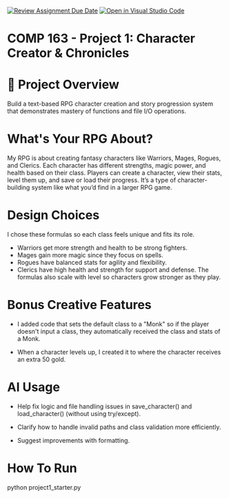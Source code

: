 [![Review Assignment Due Date](https://classroom.github.com/assets/deadline-readme-button-22041afd0340ce965d47ae6ef1cefeee28c7c493a6346c4f15d667ab976d596c.svg)](https://classroom.github.com/a/JTXl4WMa)
[![Open in Visual Studio Code](https://classroom.github.com/assets/open-in-vscode-2e0aaae1b6195c2367325f4f02e2d04e9abb55f0b24a779b69b11b9e10269abc.svg)](https://classroom.github.com/online_ide?assignment_repo_id=21184698&assignment_repo_type=AssignmentRepo)
# COMP 163 - Project 1: Character Creator & Chronicles
# 🎯 Project Overview

Build a text-based RPG character creation and story progression system that demonstrates mastery of functions and file I/O operations.

# What's Your RPG About? 
My RPG is about creating fantasy characters like Warriors, Mages, Rogues, and Clerics. Each character has different strengths, magic power, and health based on their class. Players can create a character, view their stats, level them up, and save or load their progress. It’s a type of character-building system like what you’d find in a larger RPG game.

# Design Choices
I chose these formulas so each class feels unique and fits its role.
- Warriors get more strength and health to be strong fighters.
- Mages gain more magic since they focus on spells.
- Rogues have balanced stats for agility and flexibility.
- Clerics have high health and strength for support and defense.
The formulas also scale with level so characters grow stronger as they play.

# Bonus Creative Features
- I added code that sets the default class to a "Monk" so if the player doesn't   input a class, they automatically received the class and stats of a Monk.
  
- When a character levels up, I created it to where the character receives an extra 50 gold.

# AI Usage
- Help fix logic and file handling issues in save_character() and
  load_character() (without using try/except).
 
- Clarify how to handle invalid paths and class validation more efficiently.
  
- Suggest improvements with formatting.
# How To Run
python project1_starter.py
